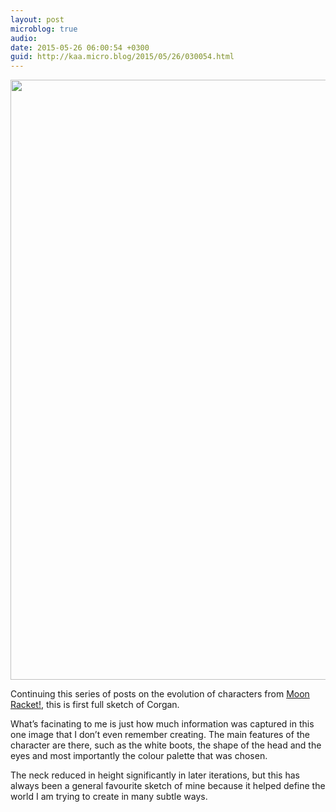 ```yaml
---
layout: post
microblog: true
audio: 
date: 2015-05-26 06:00:54 +0300
guid: http://kaa.micro.blog/2015/05/26/030054.html
---
```

<img src="https://micro.kaa.bz/uploads/2018/a4c0198354.jpg" alt="" width="640" height="960" class="alignnone size-full wp-image-211" />

Continuing this series of posts on the evolution of characters from <a href="http://www.moonracket.com">Moon Racket!</a>, this is first full sketch of Corgan.

What’s facinating to me is just how much information was captured in this one image that I don’t even remember creating. The main features of the character are there, such as the white boots, the shape of the head and the eyes and most importantly the colour palette that was chosen.

The neck reduced in height significantly in later iterations, but this has always been a general favourite sketch of mine because it helped define the world I am trying to create in many subtle ways.
